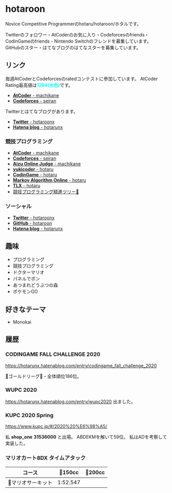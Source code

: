 # hotaroon

Novice Competitive Programmerのhotaru/hotaroon/ホタルです。

Twitterのフォロワー・AtCoderのお気に入り・Codeforcesのfriends・CodinGameのfriends・Nintendo Switchのフレンドを募集しています。
GitHubのスター・はてなブログのはてなスターを募集しています。

## リンク

毎週AtCoderとCodeforcesのratedコンテストに参加しています。
AtCoder Rating最高値は<span style="color: cyan; ">**1284(水色)**</span>です。

* [**AtCoder** - machikane](https://atcoder.jp/users/machikane)
* [**Codeforces** - seiran](https://codeforces.com/profile/seiran)

Twitterとはてなブログがあります。

* [**Twitter** - hotaroonx](https://twitter.com/hotaroonx)
* [**Hatena blog** - hotarunx](https://hotarunx.hatenablog.com/)

### 競技プログラミング

* [**AtCoder** - machikane](https://atcoder.jp/users/machikane)
* [**Codeforces** - seiran](https://codeforces.com/profile/seiran)
* [**Aizu Online Judge** - machikane](https://onlinejudge.u-aizu.ac.jp/status/users/machikane)
* [**yukicoder** - hotaru](https://yukicoder.me/users/9490)
* [**CodinGame** - hotaru](https://www.codingame.com/profile/bb6b17fbadb996989015079ffdae841f6597473)
* [**Markov Algorithm Online** - hotaru](https://mao.snuke.org/users/hotaru)
* [**TLX** - hotaru](https://tlx.toki.id/profiles/hotaru)
* [競技プログラミング精進ツリー🌴](https://twitter.com/hotarunx/status/1271011084107804673)

### ソーシャル

* [**Twitter** - hotaroonx](https://twitter.com/hotaroonx)
* [**GitHub** - hotaroon](https://github.com/hotaroon)
* [**Hatena blog** - hotarunx](https://hotarunx.hatenablog.com/)

## 趣味

* プログラミング
* 競技プログラミング
* ドクターマリオ
* パネルでポン
* あつまれどうぶつの森
* ポケモンGO

## 好きなテーマ

* Monokai

## 履歴

### CODINGAME FALL CHALLENGE 2020

<https://hotarunx.hatenablog.com/entry/codingame_fall_challenge_2020>

🥇ゴールドリーグ🥇・全体順位186位。

### WUPC 2020

<https://hotarunx.hatenablog.com/entry/wupc2020>  出ました。

### KUPC 2020 Spring

<https://www.kupc.jp/#/2020%20%E6%98%A5/>

私 **shop_one** **31536000** と出場。
ABDEKMを解いて59位。
私はADを考察して実装した。

### マリオカート8DX タイムアタック

| コース            | 🔵150cc   | 🔴200cc |
| ----------------- | -------- | ------ |
| 🌼マリオサーキット | 1:52.547 |        |
